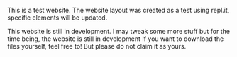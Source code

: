 This is a test website. The website layout was created as a test using repl.it, specific elements will be updated.

This website is still in development. I may tweak some more stuff but for the time being, the website is still in development
If you want to download the files yourself, feel free to! But please do not claim it as yours.
